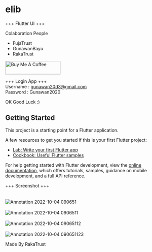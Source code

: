 # elib

+++ Flutter UI +++

Colaboration People
- FujaTrust
- GunawanBayu
- RakaTrust


<a href="https://www.buymeacoffee.com/rakaabdirmp" target="_blank"><img src="https://www.buymeacoffee.com/assets/img/custom_images/orange_img.png" alt="Buy Me A Coffee" style="height: 41px !important;width: 174px !important;box-shadow: 0px 3px 2px 0px rgba(190, 190, 190, 0.5) !important;-webkit-box-shadow: 0px 3px 2px 0px rgba(190, 190, 190, 0.5) !important;" ></a>

+++ Login App +++ <br>
Username : gunawan20d3@gmail.com <br>
Password : Gunawan2020

OK Good Luck :)

## Getting Started

This project is a starting point for a Flutter application.

A few resources to get you started if this is your first Flutter project:

- [Lab: Write your first Flutter app](https://docs.flutter.dev/get-started/codelab)
- [Cookbook: Useful Flutter samples](https://docs.flutter.dev/cookbook)

For help getting started with Flutter development, view the
[online documentation](https://docs.flutter.dev/), which offers tutorials,
samples, guidance on mobile development, and a full API reference.

+++ Screenshot +++
<br><br><br>
![Annotation 2022-10-04 090651](https://user-images.githubusercontent.com/83684256/193786824-bf9bbf44-a114-41b4-80a2-9b7bc3903c44.png)
<br><br>
![Annotation 2022-10-04 0906511](https://user-images.githubusercontent.com/83684256/193787525-fc3020bf-eeb1-46fe-bfca-72ee45942ea0.png)
<br><br>
![Annotation 2022-10-04 09065112](https://user-images.githubusercontent.com/83684256/193787646-671f49f3-9aa6-4a4a-8532-9b962445afe8.png)
<br><br>
![Annotation 2022-10-04 090651123](https://user-images.githubusercontent.com/83684256/193787782-cccfe361-528e-4286-bd27-b028a6c5b551.png)

Made By RakaTrust


